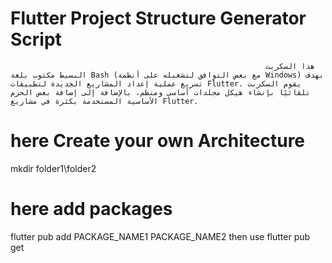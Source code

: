 # Flutter Project Structure Generator Script
                                                             هذا السكربت البسيط مكتوب بلغة Bash (مع بعض التوافق لتشغيله على أنظمة Windows) بهدف تسريع عملية إعداد المشاريع الجديدة لتطبيقات Flutter. يقوم السكربت تلقائيًا بإنشاء هيكل مجلدات أساسي ومنظم، بالإضافة إلى إضافة بعض الحزم الأساسية المستخدمة بكثرة في مشاريع Flutter.
# here Create your own Architecture
mkdir folder1\folder2 
# here add packages
flutter pub add PACKAGE_NAME1 PACKAGE_NAME2 
then use flutter pub get
